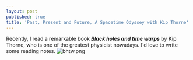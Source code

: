 ```yaml
---
layout: post
published: true
title: 'Past, Present and Future, A Spacetime Odyssey with Kip Thorne'
---
```

Recently, I read a remarkable book **_Black holes and time warps_** by Kip Thorne, who is one of the greatest physicist nowadays. I'd love to write some reading notes.
![bhtw.png]({{site.baseurl}}/img/bhtw.png)
